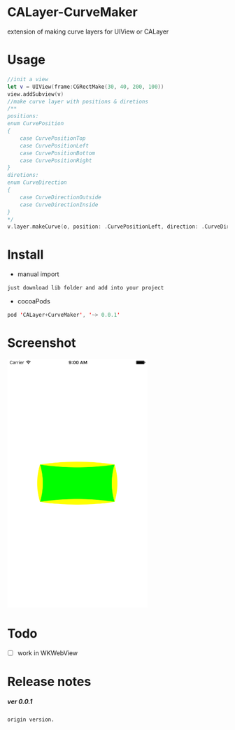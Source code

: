 # CALayer-CurveMaker
extension of making curve layers for UIView or CALayer

# Usage

```swift
//init a view
let v = UIView(frame:CGRectMake(30, 40, 200, 100))
view.addSubview(v)
//make curve layer with positions & diretions
/**
positions: 
enum CurvePosition
{
    case CurvePositionTop
    case CurvePositionLeft
    case CurvePositionBottom
    case CurvePositionRight
}
diretions:
enum CurveDirection
{
    case CurveDirectionOutside
    case CurveDirectionInside
}
*/
v.layer.makeCurve(o, position: .CurvePositionLeft, direction: .CurveDirectionOutside, color: UIColor.yellowColor())
```

# Install

- manual import
```swift
just download lib folder and add into your project
```
- cocoaPods
```swift
pod 'CALayer+CurveMaker', '~> 0.0.1'
```

# Screenshot

<img src="screenshot.png" width="320">

# Todo

- [ ] work in WKWebView

# Release notes

##### ver 0.0.1

`origin version.`
